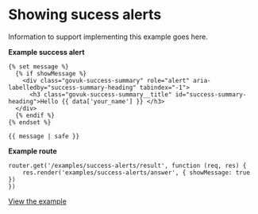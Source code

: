# Showing sucess alerts

Information to support implementing this example goes here.

**Example success alert**

```
{% set message %}
  {% if showMessage %}
    <div class="govuk-success-summary" role="alert" aria-labelledby="success-summary-heading" tabindex="-1">
      <h3 class="govuk-success-summary__title" id="success-summary-heading">Hello {{ data['your_name'] }} </h3>
  </div>
  {% endif %}
{% endset %}

{{ message | safe }}
```

**Example route**

```
router.get('/examples/success-alerts/result', function (req, res) {
    res.render('examples/success-alerts/answer', { showMessage: true })
})

```

[View the example](/docs/examples/success-alerts)
